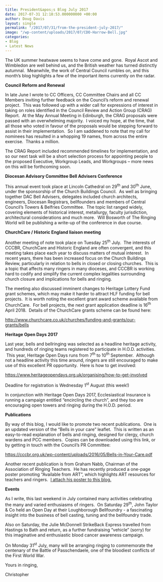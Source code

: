 ```yaml
---
title: President&apos;s Blog July 2017
date: 2017-07-31 12:18:53.000000000 +00:00
author: Doug Davis
layout: single
permalink: "/2017/07/31/from-the-president-july-2017/"
image: "/wp-content/uploads/2017/07/CDO-Harrow-Bell.jpg"
categories:
- Blog
- Latest News
---
```

The UK summer heatwave seems to have come and gone.  Royal Ascot and Wimbledon are well behind us, and the British weather has turned distinctly autumnal.  Meanwhile, the work of Central Council rumbles on, and this month’s blog highlights a few of the important items currently on the radar.

**Council Reform and Renewal**

In late June I wrote to CC Officers, CC Committee Chairs and all CC Members inviting further feedback on the Council’s reform and renewal project.  This was followed up with a wider call for expressions of interest in taking on roles identified in the Council Review and Action Group (CRAG) Report.  At the May Annual Meeting in Edinburgh, the CRAG proposals were passed with an overwhelming majority.  I voiced my hope, at the time, that all those who voted in favour of the proposals would be stepping forward to assist in their implementation.  So I am saddened to note that my call for nominees has resulted in a whopping 19 names, from across the entire exercise.  Thanks a million.

The CRAG Report included recommended timelines for implementation, and so our next task will be a short selection process for appointing people to the proposed Executive, Workgroup Leads, and Workgroups – more news on this will be forthcoming soon.

**Diocesan Advisory Committee Bell Advisers Conference**

This annual event took place at Lincoln Cathedral on 29<sup>th</sup> and 30<sup>th</sup> June, under the sponsorship of the Church Buildings Council.  As well as bringing together DAC Bell Advisers, delegates included church architects, engineers, Diocesan Registrars, bellfounders and members of Central Council’s Towers & Belfries Committee.  The topic list ranged widely, covering elements of historical interest, metallurgy, faculty jurisdiction, architectural considerations and much more.  Will Bosworth of The Ringing World will be publishing a write-up of the conference in due course.

**ChurchCare / Historic England liaison meeting**

Another meeting of note took place on Tuesday 25<sup>th</sup> July.  The interests of CCCBR, ChurchCare and Historic England are often convergent, and this meeting takes place each year to discuss matters of mutual interest.  In recent years, there has been increased focus on the Church Buildings Review, particularly in relation to bells in closed or closing churches.  This is a topic that affects many ringers in many dioceses, and CCCBR is working hard to codify and simplify the current complex legalities surrounding church closure and implications for bells and ringing.

The meeting also discussed imminent changes to Heritage Lottery Fund grant schemes, which may make it harder to attract HLF funding for bell projects.  It is worth noting the excellent grant award scheme available from ChurchCare.  For bell projects, the next grant application deadline is 16<sup>th</sup> April 2018.  Details of the ChurchCare grants scheme can be found here:

<a href="http://www.churchcare.co.uk/churches/funding-and-grants/our-grants/bells" target="_blank" rel="noopener">http://www.churchcare.co.uk/churches/funding-and-grants/our-grants/bells</a>

**Heritage Open Days 2017**

Last year, bells and bellringing was selected as a headline heritage activity, and hundreds of ringing teams registered to participate in H.O.D. activities.  This year, Heritage Open Days runs from 7<sup>th</sup> to 10<sup>th</sup> September.  Although not a headline activity this time around, ringers are still encouraged to make use of this excellent PR opportunity.  Here is how to get involved:

<a href="https://www.heritageopendays.org.uk/organising/how-to-get-involved" target="_blank" rel="noopener">https://www.heritageopendays.org.uk/organising/how-to-get-involved</a>

Deadline for registration is Wednesday 1<sup>st</sup> August (this week!)

In conjunction with Heritage Open Days 2017, Ecclesiastical Insurance is running a campaign entitled “encircling the church”, and they too are encouraging open towers and ringing during the H.O.D. period.

**Publications**

By way of this blog, I would like to promote two recent publications.  One is an updated version of the “Bells in your care” leaflet.  This is written as an easy-to-read explanation of bells and ringing, designed for clergy, church wardens and PCC members.  Copies can be downloaded using this link, or by getting in touch with the Council’s PR Committee:

<https://cccbr.org.uk/wp-content/uploads/2016/05/Bells-in-Your-Care.pdf>

Another recent publication is from Graham Nabb, Chairman of the Association of Ringing Teachers.  He has recently produced a one-page poster promoting “Available from ART”, which highlights ART resources for teachers and ringers.  <a href="https://cccbr.org.uk/wp-content/uploads/2017/07/Available-from-ART-July-2017.pdf" target="_blank" rel="noopener">I attach his poster to this blog.</a>

**Events**

As I write, this last weekend in July contained many activities celebrating the many and varied enthusiasms of ringers.  On Saturday 29<sup>th</sup>, John Taylor & Co held an Open Day at their Loughborough Bellfoundry - a fascinating insight into the business of bell casting, tuning and the bellfoundry trade.

Also on Saturday, the Julie McDonnell StrikeBack Express travelled from Hastings to Bath and return, as a further fundraising “vehicle” (sorry) for this imaginative and enthusiastic blood cancer awareness campaign.

On Monday 31<sup>st</sup> July, many will be arranging ringing to commemorate the centenary of the Battle of Passchendaele, one of the bloodiest conflicts of the First World War.

Yours in ringing,

Christopher
